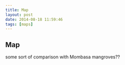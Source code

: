 ```yaml
---
title: Map
layout: post
date: 2014-08-18 11:59:46
tags: [maps]
---
```

## Map

some sort of comparison with Mombasa mangroves??
